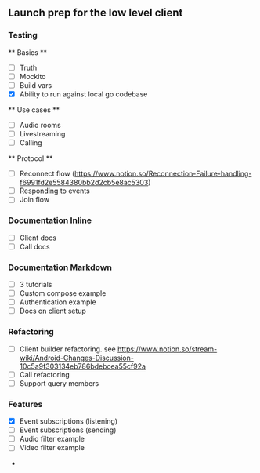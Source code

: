 
## Launch prep for the low level client

### Testing

** Basics **
- [ ] Truth
- [ ] Mockito
- [ ] Build vars
- [X] Ability to run against local go codebase

** Use cases **

- [ ] Audio rooms
- [ ] Livestreaming
- [ ] Calling

** Protocol **

- [ ] Reconnect flow (https://www.notion.so/Reconnection-Failure-handling-f6991fd2e5584380bb2d2cb5e8ac5303)
- [ ] Responding to events
- [ ] Join flow

### Documentation Inline

- [ ] Client docs
- [ ] Call docs

### Documentation Markdown

- [ ] 3 tutorials
- [ ] Custom compose example
- [ ] Authentication example
- [ ] Docs on client setup

### Refactoring

- [ ] Client builder refactoring. see https://www.notion.so/stream-wiki/Android-Changes-Discussion-10c5a9f303134eb786bdebcea55cf92a
- [ ] Call refactoring
- [ ] Support query members

### Features

- [X] Event subscriptions (listening)
- [ ] Event subscriptions (sending)
- [ ] Audio filter example
- [ ] Video filter example
- 
